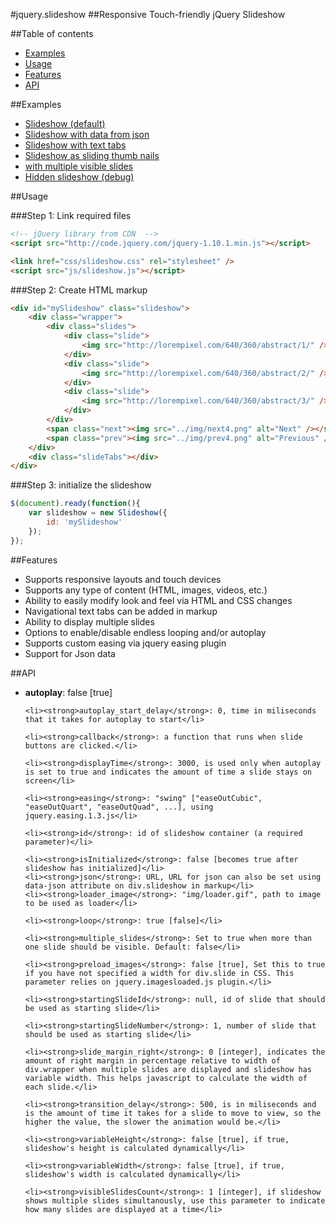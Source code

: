 #jquery.slideshow
##Responsive Touch-friendly jQuery Slideshow

##Table of contents
- [Examples](#examples)
- [Usage](#usage)
- [Features](#features)
- [API](#api)

<a name="examples" />
##Examples
<ul>
	<li><a href="http://repos.saeidmohadjer.com/jquery.slideshow/demo/slideshow.html">Slideshow (default)</a></li>
	<li><a href="http://repos.saeidmohadjer.com/jquery.slideshow/demo/slideshow-json.html">Slideshow with data from json</a></li>
	<li><a href="http://repos.saeidmohadjer.com/jquery.slideshow/demo/slideshow_tabs_text.html">Slideshow with text tabs</a></li>
	<li><a href="http://repos.saeidmohadjer.com/jquery.slideshow/demo/slideshow_thumbs.html">Slideshow as sliding thumb nails</a></li>
	<li><a href="http://repos.saeidmohadjer.com/jquery.slideshow/demo/slideshow_multiple_responsive.html">with multiple visible slides</a></li>
	<li><a href="http://repos.saeidmohadjer.com/jquery.slideshow/demo/hiddenSlideshow.html">Hidden slideshow (debug)</a></li>

</ul>

<a name="usage" />
##Usage

###Step 1: Link required files

```html
<!-- jQuery library from CDN  -->
<script src="http://code.jquery.com/jquery-1.10.1.min.js"></script>

<link href="css/slideshow.css" rel="stylesheet" />
<script src="js/slideshow.js"></script>
```

###Step 2: Create HTML markup

```html
<div id="mySlideshow" class="slideshow">
	<div class="wrapper">
		<div class="slides">
			<div class="slide">
				<img src="http://lorempixel.com/640/360/abstract/1/" />
			</div>
			<div class="slide">
				<img src="http://lorempixel.com/640/360/abstract/2/" />
			</div>
			<div class="slide">
				<img src="http://lorempixel.com/640/360/abstract/3/" />
			</div>
		</div>
		<span class="next"><img src="../img/next4.png" alt="Next" /></span>
		<span class="prev"><img src="../img/prev4.png" alt="Previous" /></span>
	</div>
	<div class="slideTabs"></div>
</div>
```

###Step 3: initialize the slideshow

```javascript
$(document).ready(function(){
	var slideshow = new Slideshow({
		id: 'mySlideshow'
	});
});
```

<a name="features" />
##Features
<ul>
	<li>Supports responsive layouts and touch devices</li>
	<li>Supports any type of content (HTML, images, videos, etc.)</li>
	<li>Ability to easily modify look and feel via HTML and CSS changes</li>
	<li>Navigational text tabs can be added in markup</li>
	<li>Ability to display multiple slides</li>
	<li>Options to enable/disable endless looping and/or autoplay</li>
	<li>Supports custom easing via jquery easing plugin</li>
	<li>Support for Json data</li>
</ul>

<a name="api" />
##API
<ul>
	<li><strong>autoplay</strong>: false [true]</li>

	<li><strong>autoplay_start_delay</strong>: 0, time in miliseconds that it takes for autoplay to start</li>

	<li><strong>callback</strong>: a function that runs when slide buttons are clicked.</li>

	<li><strong>displayTime</strong>: 3000, is used only when autoplay is set to true and indicates the amount of time a slide stays on screen</li>

	<li><strong>easing</strong>: "swing" ["easeOutCubic", "easeOutQuart", "easeOutQuad", ...], using jquery.easing.1.3.js</li>

	<li><strong>id</strong>: id of slideshow container (a required parameter)</li>

	<li><strong>isInitialized</strong>: false [becomes true after slideshow has initialized]</li>
	<li><strong>json</strong>: URL, URL for json can also be set using data-json attribute on div.slideshow in markup</li>
	<li><strong>loader_image</strong>: "img/loader.gif", path to image to be used as loader</li>

	<li><strong>loop</strong>: true [false]</li>

	<li><strong>multiple_slides</strong>: Set to true when more than one slide should be visible. Default: false</li>

	<li><strong>preload_images</strong>: false [true], Set this to true if you have not specified a width for div.slide in CSS. This parameter relies on jquery.imagesloaded.js plugin.</li>

	<li><strong>startingSlideId</strong>: null, id of slide that should be used as starting slide</li>

	<li><strong>startingSlideNumber</strong>: 1, number of slide that should be used as starting slide</li>

	<li><strong>slide_margin_right</strong>: 0 [integer], indicates the amount of right margin in percentage relative to width of div.wrapper when multiple slides are displayed and slideshow has variable width. This helps javascript to calculate the width of each slide.</li>

	<li><strong>transition_delay</strong>: 500, is in miliseconds and is the amount of time it takes for a slide to move to view, so the higher the value, the slower the animation would be.</li>

	<li><strong>variableHeight</strong>: false [true], if true, slideshow's height is calculated dynamically</li>

	<li><strong>variableWidth</strong>: false [true], if true, slideshow's width is calculated dynamically</li>

	<li><strong>visibleSlidesCount</strong>: 1 [integer], if slideshow shows multiple slides simultanously, use this parameter to indicate how many slides are displayed at a time</li>
</ul>
